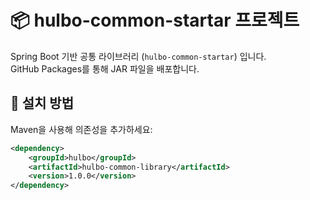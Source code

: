 # 📦 hulbo-common-startar 프로젝트

Spring Boot 기반 공통 라이브러리 (`hulbo-common-startar`) 입니다.  
GitHub Packages를 통해 JAR 파일을 배포합니다.

## 🚀 설치 방법
Maven을 사용해 의존성을 추가하세요:

```xml
<dependency>
    <groupId>hulbo</groupId>
    <artifactId>hulbo-common-library</artifactId>
    <version>1.0.0</version>
</dependency>
